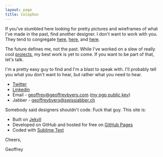 ```yaml
---
layout: page
title: Colophon
---
```


If you've stumbled here looking for pretty pictures and wireframes of what I've made in the past, find another designer.  I don't want to work with you.  They tend to congregate [here](http://www.dribbble.com), [here](http://www.behance.com), and [here](http://www.cargocollective.com). 

The future defines me, not the past.  While I've worked on a slew of really cool [projects](http://geoffreybyers.com/projects), my best work is yet to come.  If you want to be part of that, let's talk.  

I'm a pretty easy guy to find and I'm a blast to speak with.  I'll probably tell you what you don't want to hear, but rather what you need to hear.

* [Twitter](https://twitter.com/geoffreybyers)
* [Linkedin](http://www.linkedin.com/in/geoffreybyers/)
* Email - geoffrey@geoffreybyers.com ([my pgp public key](http://keys.gnupg.net/pks/lookup?op=get&search=0x87E1435E83142866))
* Jabber - geoffreybyers@swissjabber.ch

Somebody said designers shouldn't code.  Fuck that guy.  This site is:

* Built on [Jekyll](http://jekyllrb.com)
* Developed on GitHub and hosted for free on [GitHub Pages](https://pages.github.com)
* Coded with [Sublime Text](http://sublimetext.com)

Cheers,

Geoffrey

